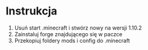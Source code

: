 # Instrukcja
1. Usuń start .minecraft i stwórz nowy na wersji 1.10.2
2. Zainstaluj forge znajdującego się w paczce
3. Przekopiuj foldery mods i config do .minecraft